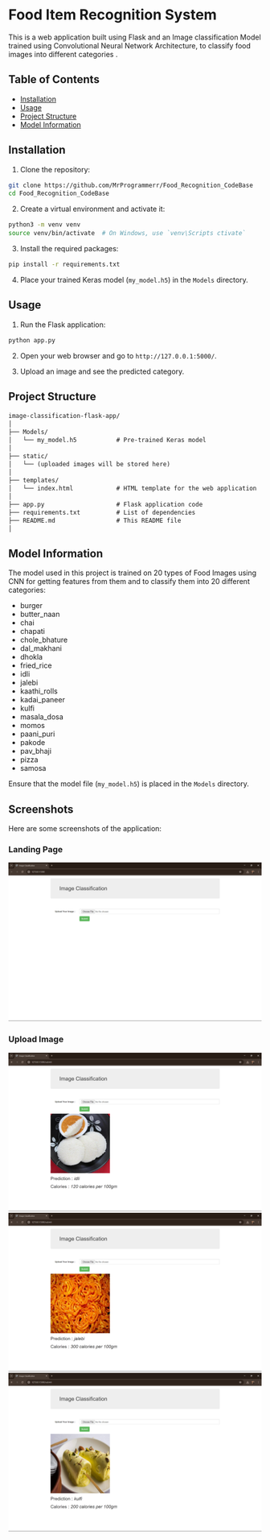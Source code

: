 
# Food Item Recognition System

This is a web application built using Flask and an Image classification Model trained using Convolutional Neural Network Architecture, to classify food images into different categories .

## Table of Contents

- [Installation](#installation)
- [Usage](#usage)
- [Project Structure](#project-structure)
- [Model Information](#model-information)

## Installation

1. Clone the repository:

```bash
git clone https://github.com/MrProgrammerr/Food_Recognition_CodeBase
cd Food_Recognition_CodeBase
```

2. Create a virtual environment and activate it:

```bash
python3 -m venv venv
source venv/bin/activate  # On Windows, use `venv\Scripts ctivate`
```

3. Install the required packages:

```bash
pip install -r requirements.txt
```

4. Place your trained Keras model (`my_model.h5`) in the `Models` directory.

## Usage

1. Run the Flask application:

```bash
python app.py
```

2. Open your web browser and go to `http://127.0.0.1:5000/`.

3. Upload an image and see the predicted category.

## Project Structure

```
image-classification-flask-app/
│
├── Models/
│   └── my_model.h5           # Pre-trained Keras model
│
├── static/
│   └── (uploaded images will be stored here)
│
├── templates/
│   └── index.html            # HTML template for the web application
│
├── app.py                    # Flask application code
├── requirements.txt          # List of dependencies
├── README.md                 # This README file
│
```

## Model Information

The model used in this project is trained on 20 types of Food Images using CNN for getting features from them and to classify them into 20 different categories:

- burger
- butter_naan
- chai
- chapati
- chole_bhature
- dal_makhani
- dhokla
- fried_rice
- idli
- jalebi
- kaathi_rolls
- kadai_paneer
- kulfi
- masala_dosa
- momos
- paani_puri
- pakode
- pav_bhaji
- pizza
- samosa

Ensure that the model file (`my_model.h5`) is placed in the `Models` directory.

## Screenshots
Here are some screenshots of the application:

### Landing Page
![Screenshot 1](screenshots/ss1.png)

### Upload Image
![Screenshot 2](screenshots/ss2.png)
![Screenshot 3](screenshots/ss3.png)
![Screenshot 4](screenshots/ss4.png)